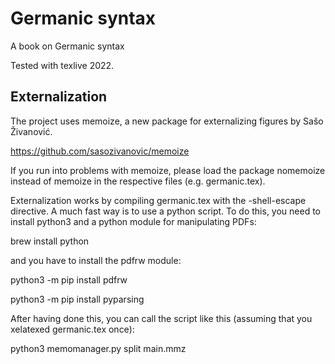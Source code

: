 # Germanic syntax
A book on Germanic syntax

Tested with texlive 2022.

## Externalization

The project uses memoize, a new package for externalizing figures by Sašo Živanović.

https://github.com/sasozivanovic/memoize

If you run into problems with memoize, please load the package nomemoize instead of memoize in
the respective files (e.g. germanic.tex).


Externalization works by compiling germanic.tex with the -shell-escape directive. A much fast way is to use a python script. To do this, you need to install python3 and a python module for manipulating PDFs:

brew install python

and you have to install the pdfrw module:

python3 -m pip install pdfrw

python3 -m pip install pyparsing

After having done this, you can call the script like this (assuming that you xelatexed germanic.tex once):

python3 memomanager.py split main.mmz
